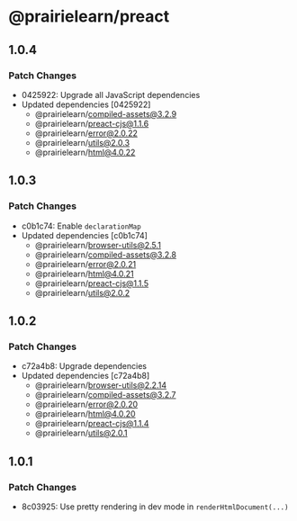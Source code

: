 # @prairielearn/preact

## 1.0.4

### Patch Changes

- 0425922: Upgrade all JavaScript dependencies
- Updated dependencies [0425922]
  - @prairielearn/compiled-assets@3.2.9
  - @prairielearn/preact-cjs@1.1.6
  - @prairielearn/error@2.0.22
  - @prairielearn/utils@2.0.3
  - @prairielearn/html@4.0.22

## 1.0.3

### Patch Changes

- c0b1c74: Enable `declarationMap`
- Updated dependencies [c0b1c74]
  - @prairielearn/browser-utils@2.5.1
  - @prairielearn/compiled-assets@3.2.8
  - @prairielearn/error@2.0.21
  - @prairielearn/html@4.0.21
  - @prairielearn/preact-cjs@1.1.5
  - @prairielearn/utils@2.0.2

## 1.0.2

### Patch Changes

- c72a4b8: Upgrade dependencies
- Updated dependencies [c72a4b8]
  - @prairielearn/browser-utils@2.2.14
  - @prairielearn/compiled-assets@3.2.7
  - @prairielearn/error@2.0.20
  - @prairielearn/html@4.0.20
  - @prairielearn/preact-cjs@1.1.4
  - @prairielearn/utils@2.0.1

## 1.0.1

### Patch Changes

- 8c03925: Use pretty rendering in dev mode in `renderHtmlDocument(...)`
